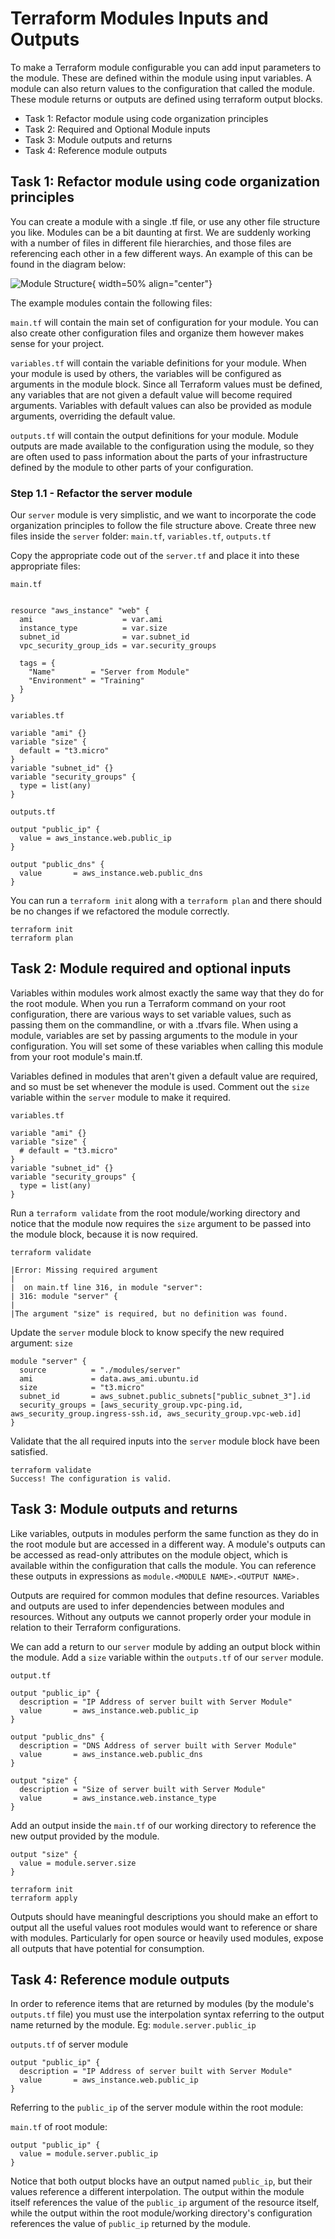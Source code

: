 # Terraform Modules Inputs and Outputs

To make a Terraform module configurable you can add input parameters to the module. These are defined within the module using input variables. A module can also return values to the configuration that called the module. These module returns or outputs are defined using terraform output blocks.

- Task 1: Refactor module using code organization principles
- Task 2: Required and Optional Module inputs
- Task 3: Module outputs and returns
- Task 4: Reference module outputs

## Task 1: Refactor module using code organization principles

You can create a module with a single .tf file, or use any other file structure you like. Modules can be a bit daunting at first. We are suddenly working with a number of files in different file hierarchies, and those files are referencing each other in a few different ways. An example of this can be found in the diagram below:

![Module Structure](./img/module-structure.png){ width=50% align="center"}

The example modules contain the following files:

`main.tf` will contain the main set of configuration for your module. You can also create other configuration files and organize them however makes sense for your project.

`variables.tf` will contain the variable definitions for your module. When your module is used by others, the variables will be configured as arguments in the module block. Since all Terraform values must be defined, any variables that are not given a default value will become required arguments. Variables with default values can also be provided as module arguments, overriding the default value.

`outputs.tf` will contain the output definitions for your module. Module outputs are made available to the configuration using the module, so they are often used to pass information about the parts of your infrastructure defined by the module to other parts of your configuration.

### Step 1.1 - Refactor the server module

Our `server` module is very simplistic, and we want to incorporate the code organization principles to follow the file structure above. Create three new files inside the `server` folder: `main.tf`, `variables.tf`, `outputs.tf`

Copy the appropriate code out of the `server.tf` and place it into these appropriate files:

`main.tf`

```hcl

resource "aws_instance" "web" {
  ami                    = var.ami
  instance_type          = var.size
  subnet_id              = var.subnet_id
  vpc_security_group_ids = var.security_groups

  tags = {
    "Name"        = "Server from Module"
    "Environment" = "Training"
  }
}
```

`variables.tf`

```hcl
variable "ami" {}
variable "size" {
  default = "t3.micro"
}
variable "subnet_id" {}
variable "security_groups" {
  type = list(any)
}
```

`outputs.tf`

```hcl
output "public_ip" {
  value = aws_instance.web.public_ip
}

output "public_dns" {
  value       = aws_instance.web.public_dns
}
```

You can run a `terraform init` along with a `terraform plan` and there should be no changes if we refactored the module correctly.

```shell
terraform init
terraform plan
```

## Task 2: Module required and optional inputs

Variables within modules work almost exactly the same way that they do for the root module. When you run a Terraform command on your root configuration, there are various ways to set variable values, such as passing them on the commandline, or with a .tfvars file. When using a module, variables are set by passing arguments to the module in your configuration. You will set some of these variables when calling this module from your root module's main.tf.

Variables defined in modules that aren't given a default value are required, and so must be set whenever the module is used. Comment out the `size` variable within the `server` module to make it required.

`variables.tf`

```
variable "ami" {}
variable "size" {
  # default = "t3.micro"
}
variable "subnet_id" {}
variable "security_groups" {
  type = list(any)
}
```

Run a `terraform validate` from the root module/working directory and notice that the module now requires the `size` argument to be passed into the module block, because it is now required.

```shell
terraform validate

|Error: Missing required argument
|
|  on main.tf line 316, in module "server":
| 316: module "server" {
|
|The argument "size" is required, but no definition was found.

```

Update the `server` module block to know specify the new required argument: `size`

```hcl
module "server" {
  source          = "./modules/server"
  ami             = data.aws_ami.ubuntu.id
  size            = "t3.micro"
  subnet_id       = aws_subnet.public_subnets["public_subnet_3"].id
  security_groups = [aws_security_group.vpc-ping.id, aws_security_group.ingress-ssh.id, aws_security_group.vpc-web.id]
}
```

Validate that the all required inputs into the `server` module block have been satisfied.

```shell
terraform validate
Success! The configuration is valid.
```

## Task 3: Module outputs and returns

Like variables, outputs in modules perform the same function as they do in the root module but are accessed in a different way. A module's outputs can be accessed as read-only attributes on the module object, which is available within the configuration that calls the module. You can reference these outputs in expressions as `module.<MODULE NAME>.<OUTPUT NAME>.`

Outputs are required for common modules that define resources. Variables and outputs are used to infer dependencies between modules and resources. Without any outputs we cannot properly order your module in relation to their Terraform configurations.

We can add a return to our `server` module by adding an output block within the module. Add a `size` variable within the `outputs.tf` of our `server` module.

`output.tf`

```hcl
output "public_ip" {
  description = "IP Address of server built with Server Module"
  value       = aws_instance.web.public_ip
}

output "public_dns" {
  description = "DNS Address of server built with Server Module"
  value       = aws_instance.web.public_dns
}

output "size" {
  description = "Size of server built with Server Module"
  value       = aws_instance.web.instance_type
}
```

Add an output inside the `main.tf` of our working directory to reference the new output provided by the module.

```hcl
output "size" {
  value = module.server.size
}
```

```shell
terraform init
terraform apply
```

Outputs should have meaningful descriptions you should make an effort to output all the useful values root modules would want to reference or share with modules. Particularly for open source or heavily used modules, expose all outputs that have potential for consumption.

## Task 4: Reference module outputs

In order to reference items that are returned by modules (by the module's `outputs.tf` file) you must use the interpolation syntax referring to the output name returned by the module. Eg: `module.server.public_ip`

`outputs.tf` of server module

```hcl
output "public_ip" {
  description = "IP Address of server built with Server Module"
  value       = aws_instance.web.public_ip
}
```

Referring to the `public_ip` of the server module within the root module:

`main.tf` of root module:

```hcl
output "public_ip" {
  value = module.server.public_ip
}
```

Notice that both output blocks have an output named `public_ip`, but their values reference a different interpolation. The output within the module itself references the value of the `public_ip` argument of the resource itself, while the output within the root module/working directory's configuration references the value of `public_ip` returned by the module.
